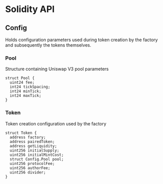 # Solidity API

## Config

Holds configuration parameters used during token creation by the factory and subsequently the tokens themselves.

### Pool

Structure containing Uniswap V3 pool parameters

```solidity
struct Pool {
  uint24 fee;
  int24 tickSpacing;
  int24 minTick;
  int24 maxTick;
}
```

### Token

Token creation configuration used by the factory

```solidity
struct Token {
  address factory;
  address pairedToken;
  address getLiquidity;
  uint256 initialSupply;
  uint256 initialMintCost;
  struct Config.Pool pool;
  uint256 protocolFee;
  uint256 authorFee;
  uint256 divider;
}
```

